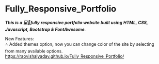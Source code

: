 # Fully_Responsive_Portfolio

<b><i>This is a 💻📱fully responsive portfolio website built using HTML, CSS, Javascript, Bootstrap & FontAwesome</b></i>.


New Features:  
 ⭐ Added themes option, now you can change color of the site by selecting from many available options.  
https://raovishalyadav.github.io/Fully_Responsive_Portfolio/
